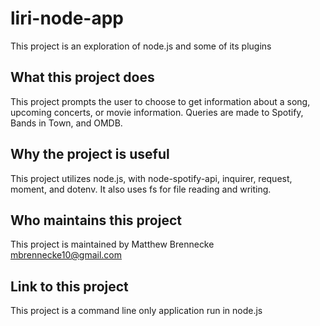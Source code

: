 # liri-node-app

This project is an exploration of node.js and some of its plugins

## What this project does

This project prompts the user to choose to get information about a song, upcoming concerts, or movie information. Queries are made to Spotify, Bands in Town, and OMDB.

## Why the project is useful

This project utilizes node.js, with node-spotify-api, inquirer, request, moment, and dotenv. It also uses fs for file reading and writing.

## Who maintains this project

This project is maintained by Matthew Brennecke mbrennecke10@gmail.com

## Link to this project

This project is a command line only application run in node.js